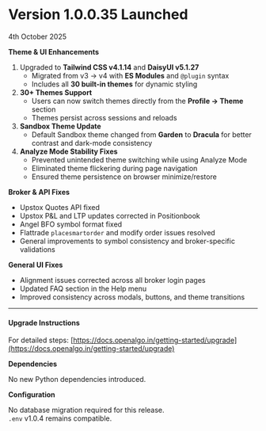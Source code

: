 # Version 1.0.0.35 Launched

4th October 2025

**Theme & UI Enhancements**

1. Upgraded to **Tailwind CSS v4.1.14** and **DaisyUI v5.1.27**
   * Migrated from v3 → v4 with **ES Modules** and `@plugin` syntax
   * Includes all **30 built-in themes** for dynamic styling
2. **30+ Themes Support**
   * Users can now switch themes directly from the **Profile → Theme** section
   * Themes persist across sessions and reloads
3. **Sandbox Theme Update**
   * Default Sandbox theme changed from **Garden** to **Dracula** for better contrast and dark-mode consistency
4. **Analyze Mode Stability Fixes**
   * Prevented unintended theme switching while using Analyze Mode
   * Eliminated theme flickering during page navigation
   * Ensured theme persistence on browser minimize/restore

**Broker & API Fixes**

* Upstox Quotes API fixed
* Upstox P\&L and LTP updates corrected in Positionbook
* Angel BFO symbol format fixed
* Flattrade `placesmartorder` and modify order issues resolved
* General improvements to symbol consistency and broker-specific validations

**General UI Fixes**

* Alignment issues corrected across all broker login pages
* Updated FAQ section in the Help menu
* Improved consistency across modals, buttons, and theme transitions

***

#### Upgrade Instructions

For detailed steps: [https://docs.openalgo.in/getting-started/upgrade](https://docs.openalgo.in/getting-started/upgrade)

**Dependencies**

No new Python dependencies introduced.

**Configuration**

No database migration required for this release.\
`.env` v1.0.4 remains compatible.
